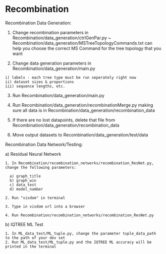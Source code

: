 # Recombination

Recombination Data Generation:

  1. Change recombination parameters in Recombination/data_generation/ctrlGenPar.py
    ~ Recombination/data_generation/MSTreeTopologyCommands.txt can help you choose the correct MS Command for the tree topology that you want

  2. Change data generation parameters in Recombination/data_generation/main.py

    i) labels - each tree type must be run seperately right now
    ii) dataset sizes & proportions
    iii) sequence lengths, etc.

  3. Run Recombination/data_generation/main.py

  4. Run Recombination/data_generation/recombinationMerge.py making sure all data is in Recombination/data_generation/recombination_data

  5. If there are no lost datapoints, delete that file from Recombination/data_generation/recombination_data

  6. Move output datasets to Recombination/data_generation/test/data

Recombination Data Network/Testing:

  a) Residual Neural Network

    1. In Recombination/recombination_networks/recombination_ResNet.py, change the following parameters:

      a) graph_title
      b) graph_win
      c) data_test
      d) model_number

    2. Run "visdom" in terminal

    3. Type in visdom url into a browser

    4. Run Recombination/recombination_networks/recombination_ResNet.py

  b) IQTREE ML Test

    1. In ML_data_test/ML_tuple.py, change the parameter tuple_data_path to the path of your dev set
    2. Run ML_data_test/ML_tuple.py and the IQTREE ML accuracy will be printed in the terminal
